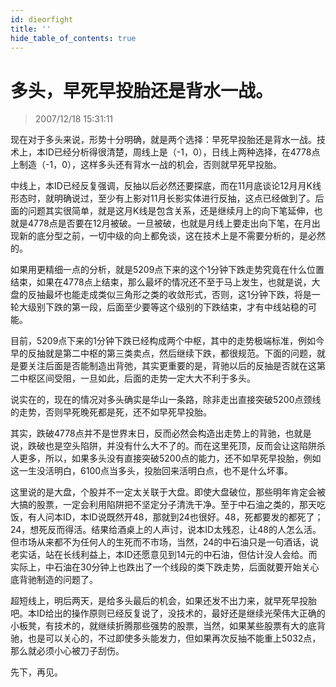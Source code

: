 ```yaml
---
id: dieorfight 
title: ''
hide_table_of_contents: true
---
```


# 多头，早死早投胎还是背水一战。

> 2007/12/18 15:31:11

<div style={{color: '#009900', fontWeight: 'bold', fontSize: '18px'}}>

现在对于多头来说，形势十分明确，就是两个选择：早死早投胎还是背水一战。技术上，本ID已经分析得很清楚，周线上是（-1，0），日线上两种选择，在4778点上制造（-1，0），这样多头还有背水一战的机会，否则就早死早投胎。
 
中线上，本ID已经反复强调，反抽以后必然还要探底，而在11月底谈论12月月K线形态时，就明确说过，至少有上影对11月长影实体进行反抽，这点已经做到了。后面的问题其实很简单，就是这月K线是包含关系，还是继续月上的向下笔延伸，也就是4778点是否要在12月被破。一旦被破，也就是月线上要走出向下笔，在月出现新的底分型之前，一切中级的向上都免谈，这在技术上是不需要分析的，是必然的。
 
如果用更精细一点的分析，就是5209点下来的这个1分钟下跌走势究竟在什么位置结束，如果在4778点上结束，那么最坏的情况还不至于马上发生，也就是说，大盘的反抽最坏也能走成类似三角形之类的收敛形式，否则，这1分钟下跌，将是一轮大级别下跌的第一段，后面至少要等这个级别的下跌结束，才有中线站稳的可能。
 
目前，5209点下来的1分钟下跌已经构成两个中枢，其中的走势极端标准，例如今早的反抽就是第二中枢的第三类卖点，然后继续下跌，都很规范。下面的问题，就是要关注后面是否能制造出背弛，其实更重要的是，背驰以后的反抽是否就在这第二中枢区间受阻，一旦如此，后面的走势一定大大不利于多头。
 
说实在的，现在的情况对多头确实是华山一条路，除非走出直接突破5200点颈线的走势，否则早死晚死都是死，还不如早死早投胎。
 
其实，跌破4778点并不是世界末日，反而必然会构造出走势上的背驰，也就是说，跌破也是空头陷阱，并没有什么大不了的。而在这里死顶，反而会让这陷阱杀人更多，所以，如果多头没有直接突破5200点的能力，还不如早死早投胎，例如这一生没活明白，6100点当多头，投胎回来活明白点，也不是什么坏事。
 
这里说的是大盘，个股并不一定太关联于大盘。即使大盘破位，那些明年肯定会被大搞的股票，一定会利用陷阱把不坚定分子清洗干净。至于中石油之类的，那天吃饭，有人问本ID，本ID说既然开48，那就到24也很好。48，死都要发的都死了；24，想死反而得活。结果给酒桌上的人声讨，说本ID太残忍，让48的人怎么活。但市场从来都不为任何人的生死而不市场，当然，24的中石油只是一句酒话，说老实话，站在长线利益上，本ID还愿意见到14元的中石油，但估计没人会给。而实际上，中石油在30分钟上也跌出了一个线段的类下跌走势，后面就要开始关心底背驰制造的问题了。
 
超短线上，明后两天，是给多头最后的机会，如果还发不出力来，就早死早投胎吧。本ID给出的操作原则已经反复说了，没技术的，最好还是继续光荣伟大正确的小板凳，有技术的，就继续折腾那些强势的股票，当然，如果某些股票有大的底背驰，也是可以关心的，不过即使多头能发力，但如果再次反抽不能重上5032点，那么就必须小心被刀子刮伤。
 
先下，再见。

</div>